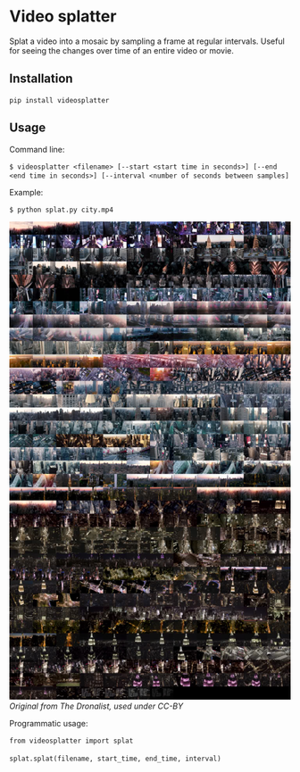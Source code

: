 # Video splatter

Splat a video into a mosaic by sampling a frame at regular intervals. Useful
for seeing the changes over time of an entire video or movie.

## Installation

```
pip install videosplatter
```

## Usage
Command line:
```
$ videosplatter <filename> [--start <start time in seconds>] [--end <end time in seconds>] [--interval <number of seconds between samples]
```

Example:

```
$ python splat.py city.mp4
```
![mosaic image from New York City aerial footage](city.jpg)
_Original from The Dronalist, used under CC-BY_


Programmatic usage:
```
from videosplatter import splat

splat.splat(filename, start_time, end_time, interval)
```
